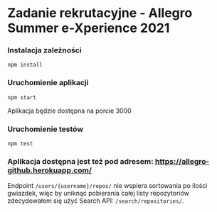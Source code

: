 # Zadanie rekrutacyjne - Allegro Summer e-Xperience 2021

### Instalacja zależności
`npm install`

### Uruchomienie aplikacji
`npm start`

Aplikacja będzie dostępna na porcie 3000


### Uruchomienie testów
`npm test`

### Aplikacja dostępna jest też pod adresem: https://allegro-github.herokuapp.com/


Endpoint `/users/{username}/repos/` nie wspiera sortowania po ilości gwiazdek, więc by uniknąć pobierania całej listy repozytoriów zdecydowałem 
się użyć Search API: `/search/repositories/`.

